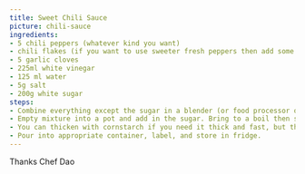 ```yaml
---
title: Sweet Chili Sauce
picture: chili-sauce
ingredients:
- 5 chili peppers (whatever kind you want)
- chili flakes (if you want to use sweeter fresh peppers then add some heat)
- 5 garlic cloves
- 225ml white vinegar
- 125 ml water
- 5g salt
- 200g white sugar
steps:
- Combine everything except the sugar in a blender (or food processor or immersion blender) and blend until you have your desired consistency (how lumpy you want the sauce)
- Empty mixture into a pot and add in the sugar. Bring to a boil then simmer for 10 minutes, allowing the sauce to tighten up a bit and meld together.
- You can thicken with cornstarch if you need it thick and fast, but the sauce will naturally thicken as it cools. 
- Pour into appropriate container, label, and store in fridge.
---
```


Thanks Chef Dao 